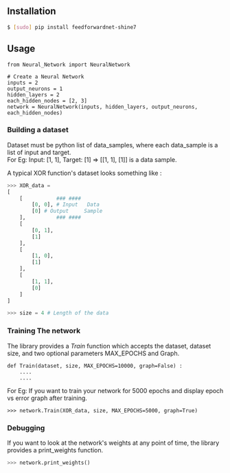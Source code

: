 
## Installation  
```bash
$ [sudo] pip install feedforwardnet-shine7
``` 

## Usage

```python3
from Neural_Network import NeuralNetwork

# Create a Neural Network
inputs = 2
output_neurons = 1
hidden_layers = 2
each_hidden_nodes = [2, 3]
network = NeuralNetwork(inputs, hidden_layers, output_neurons, each_hidden_nodes)
```
### Building a dataset
Dataset must be python list of data_samples, where each data_sample is a list of input and target.  
For Eg: Input: [1, 1], Target: [1] => [[1, 1], [1]] is a data sample.

A typical XOR function's dataset looks something like :  
```python
>>> XOR_data = 
[
	[			### ####
		[0, 0], # Input   Data
		[0] # Output	 Sample
	],			### ####
	[
		[0, 1],
		[1]
	],
	[
		[1, 0],
		[1]
	],
	[
		[1, 1],
		[0]
	]
]

>>> size = 4 # Length of the data
```
### Training The network
The library provides a *Train* function which accepts the dataset, dataset size, and two optional parameters MAX\_EPOCHS and Graph.
```python3
def Train(dataset, size, MAX_EPOCHS=10000, graph=False) :
	....
	....
```
For Eg: If you want to train your network for 5000 epochs and display epoch vs error graph after training.
```python3
>>> network.Train(XOR_data, size, MAX_EPOCHS=5000, graph=True)
```

### Debugging
If you want to look at the network's weights at any point of time, the library provides a print\_weights function.
```python
>>> network.print_weights()
```

